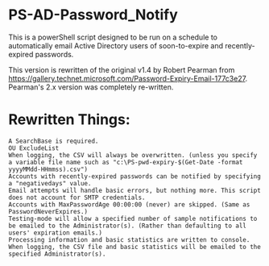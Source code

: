 # PS-AD-Password_Notify

This is a powerShell script designed to be run on a schedule to automatically email Active Directory users of soon-to-expire and recently-expired passwords.

This version is rewritten of the original v1.4 by Robert Pearman from https://gallery.technet.microsoft.com/Password-Expiry-Email-177c3e27. Pearman's 2.x version was completely re-written.

# Rewritten Things:

    A SearchBase is required.
    OU ExcludeList
    When logging, the CSV will always be overwritten. (unless you specify a variable file name such as "c:\PS-pwd-expiry-$(Get-Date -format yyyyMMdd-HHmmss).csv")
    Accounts with recently-expired passwords can be notified by specifying a "negativedays" value.
    Email attempts will handle basic errors, but nothing more. This script does not account for SMTP credentials.
    Accounts with MaxPasswordAge 00:00:00 (never) are skipped. (Same as PasswordNeverExpires.)
    Testing-mode will allow a specified number of sample notifications to be emailed to the Administrator(s). (Rather than defaulting to all users' expiration emails.)
    Processing information and basic statistics are written to console.
    When logging, the CSV file and basic statistics will be emailed to the specified Administrator(s).
